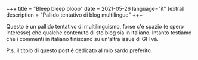 +++
title = "Bleep bleep bloop"
date = 2021-05-26
language="it"
[extra]
description = "Pallido tentativo di blog multilingue"
+++

Questo é un pallido tentativo di multilinguismo, forse c'é spazio (e spero interesse) che qualche contenuto di sto blog sia in italiano.
Intanto testiamo che i commenti in italiano finiscano su un'altra issue di GH và.

P.s. il titolo di questo post é dedicato al mio sardo preferito.
